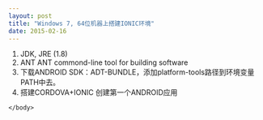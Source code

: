 ```yaml
---
layout: post
title: "Windows 7, 64位机器上搭建IONIC环境"
date: 2015-02-16
---
```

<html>
	<head>
	</head>
	<body>
		<ol>
			<li>JDK, JRE (1.8)</li>
			<li>ANT  ANT commond-line tool for building software </li>
			<li>下载ANDROID SDK：ADT-BUNDLE，添加platform-tools路径到环境变量PATH中去。</li>
			<li>搭建CORDOVA+IONIC 创建第一个ANDROID应用</li>
		</ol>

	</body>
	
</html>


